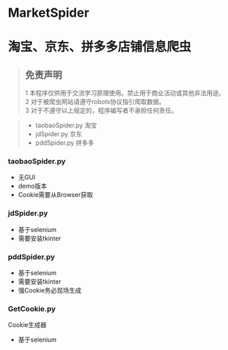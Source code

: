 # MarketSpider
# 淘宝、京东、拼多多店铺信息爬虫


>## 免责声明
> 1 本程序仅供用于交流学习原理使用。禁止用于商业活动或其他非法用途。  
> 2 对于被爬虫网站请遵守robots协议指引爬取数据。  
> 3 对于不遵守以上规定的，程序编写者不承担任何责任。




>+ taobaoSpider.py   淘宝
>+ jdSpider.py       京东
>+ pddSpider.py      拼多多

### taobaoSpider.py
+ 无GUI
+ demo版本
+ Cookie需要从Browser获取
### jdSpider.py
+ 基于selenium
+ 需要安装tkinter
### pddSpider.py
+ 基于selenium
+ 需要安装tkinter
+ 强Cookie务必现场生成
### GetCookie.py
Cookie生成器
+ 基于selenium